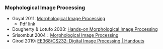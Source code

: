### Mophological Image Processing
* Goyal 2011: [Morphological Image Processing](http://citeseerx.ist.psu.edu/viewdoc/summary?doi=10.1.1.219.4602)
    * [Pdf link](http://citeseerx.ist.psu.edu/viewdoc/download?doi=10.1.1.219.4602&rep=rep1&type=pdf)
* Dougherty & Lotufo 2003: [Hands-on Morphological Image Processing](https://doi.org/10.1117/3.501104)
* Srisombut 2004：[Morphological Image Processing](http://graphics.ics.uci.edu/CS111/Slides/woodsandgonzalez.pdf)
* Girod 2019: [EE368/CS232: Digital Image Processing | Handouts](https://web.stanford.edu/class/ee368/Handouts/)
